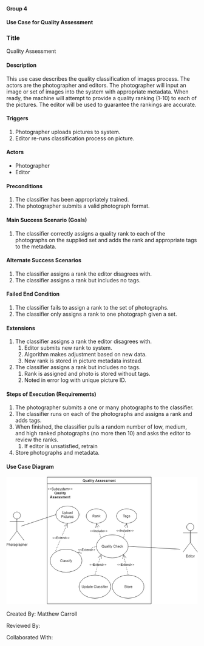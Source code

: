 #### Group 4
#### Use Case for Quality Assessment

### Title
Quality Assessment

#### Description
This use case describes the quality classification of images process. The actors are the photographer and editors. The photographer will input an image or set of images into the system with appropriate metadata. When ready, the machine will attempt to provide a quality ranking (1-10) to each of the pictures. The editor will be used to guarantee the rankings are accurate.   

#### Triggers
1. Photographer uploads pictures to system.
2. Editor re-runs classification process on picture.

#### Actors
* Photographer
* Editor

#### Preconditions
1. The classifier has been appropriately trained.
2. The photographer submits a valid photograph format.

#### Main Success Scenario (Goals)
1. The classifier correctly assigns a quality rank to each of the photographs on the supplied set and adds the rank and appropriate tags to the metadata.

#### Alternate Success Scenarios
1. The classifier assigns a rank the editor disagrees with.
2. The classifier assigns a rank but includes no tags.

#### Failed End Condition
1. The classifier fails to assign a rank to the set of photographs.
2. The classifier only assigns a rank to one photograph given a set.

#### Extensions
1. The classifier assigns a rank the editor disagrees with.
    1.  Editor submits new rank to system.
    2.  Algorithm makes adjustment based on new data.
    3.  New rank is stored in picture metadata instead.
2. The classifier assigns a rank but includes no tags.
    1.  Rank is assigned and photo is stored without tags.
    2.  Noted in error log with unique picture ID.

#### Steps of Execution (Requirements)
1.  The photographer submits a one or many photographs to the classifier.
2.  The classifier runs on each of the photographs and assigns a rank and adds tags.
3.  When finished, the classifier pulls a random number of low, medium, and high ranked photographs (no more then 10) and asks the editor to review the ranks. 
    1.  If editor is unsatisfied, retrain
4. Store photographs and metadata.

#### Use Case Diagram
![load data](https://github.com/MJC598/RJI-Software-Engineering-Project/blob/master/diagrams/quality_assessment.png "quality_assessment_diagram")

Created By: Matthew Carroll

Reviewed By:

Collaborated With:
